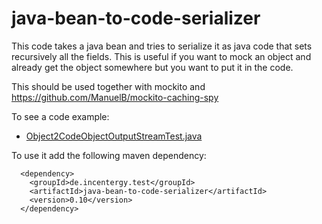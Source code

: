 java-bean-to-code-serializer
============================

This code takes a java bean and tries to serialize it as java code that sets recursively all the fields. This is useful if you want to mock an object and already get the object somewhere but you want to put it in the code.

This should be used together with mockito and https://github.com/ManuelB/mockito-caching-spy

To see a code example:
 * [Object2CodeObjectOutputStreamTest.java](https://github.com/ManuelB/java-bean-to-code-serializer/blob/master/src/test/java/de/incentergy/test/Object2CodeObjectOutputStreamTest.java)

To use it add the following maven dependency:
```
  <dependency>
    <groupId>de.incentergy.test</groupId>
    <artifactId>java-bean-to-code-serializer</artifactId>
    <version>0.10</version>
  </dependency>
```

